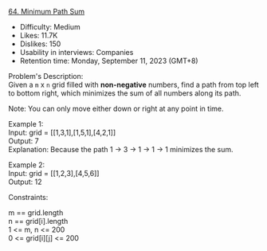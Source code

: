 [64. Minimum Path Sum](https://leetcode.com/problems/minimum-path-sum/description/)

* Difficulty: Medium
* Likes: 11.7K
* Dislikes: 150
* Usability in interviews: Companies
* Retention time: Monday, September 11, 2023 (GMT+8)

Problem's Description:  
Given a `m` x `n` grid filled with **non-negative** numbers, find a path from top left to bottom right, which minimizes the sum of all numbers along its path.

Note: You can only move either down or right at any point in time.

Example 1:  
Input: grid = [[1,3,1],[1,5,1],[4,2,1]]  
Output: 7  
Explanation: Because the path 1 → 3 → 1 → 1 → 1 minimizes the sum.

Example 2:  
Input: grid = [[1,2,3],[4,5,6]]  
Output: 12  
 

Constraints:

m == grid.length  
n == grid[i].length  
1 <= m, n <= 200  
0 <= grid[i][j] <= 200  
